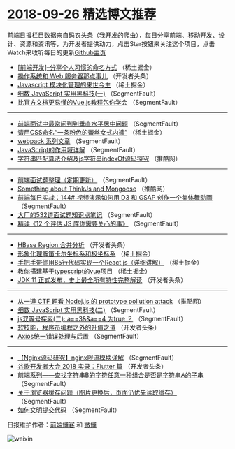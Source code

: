 # [2018-09-26 精选博文推荐](http://hao.caibaojian.com/date/2018/09/26)

[前端日报](http://caibaojian.com/c/news)栏目数据来自[码农头条](http://hao.caibaojian.com/)（我开发的爬虫），每日分享前端、移动开发、设计、资源和资讯等，为开发者提供动力，点击Star按钮来关注这个项目，点击Watch来收听每日的更新[Github主页](https://github.com/kujian/frontendDaily)
* [[前端开发]&#8211;分享个人习惯的命名方式](http://hao.caibaojian.com/87431.html) （稀土掘金）
* [操作系统和 Web 服务器那点事儿](http://hao.caibaojian.com/87380.html) （开发者头条）
* [Javascript 模块化管理的来世今生](http://hao.caibaojian.com/87355.html) （稀土掘金）
* [细数 JavaScript 实用黑科技(一)](http://hao.caibaojian.com/87334.html) （SegmentFault）
* [比官方文档更易懂的Vue.js教程包你学会](http://hao.caibaojian.com/87333.html) （SegmentFault）

***
* [前端面试中最常问到到垂直水平居中问题](http://hao.caibaojian.com/87445.html) （SegmentFault）
* [请用CSS命名“一条粉色的蕾丝女式内裤”](http://hao.caibaojian.com/87353.html) （稀土掘金）
* [webpack 系列文章](http://hao.caibaojian.com/87341.html) （SegmentFault）
* [JavaScript的作用域详解](http://hao.caibaojian.com/87335.html) （SegmentFault）
* [字符串匹配算法介绍及js字符串indexOf源码探究](http://hao.caibaojian.com/87416.html) （推酷网）

***
* [前端面试题整理（定期更新）](http://hao.caibaojian.com/87331.html) （SegmentFault）
* [Something about ThinkJs and Mongoose](http://hao.caibaojian.com/87418.html) （推酷网）
* [前端每日实战：144# 视频演示如何用 D3 和 GSAP 创作一个集体舞动画](http://hao.caibaojian.com/87446.html) （SegmentFault）
* [大厂的532道面试题知识点笔记](http://hao.caibaojian.com/87336.html) （SegmentFault）
* [精读《12 个评估 JS 库你需要关心的事》](http://hao.caibaojian.com/87339.html) （SegmentFault）

***
* [HBase Region 合并分析](http://hao.caibaojian.com/87396.html) （开发者头条）
* [形象化理解笛卡尔坐标系和极坐标系](http://hao.caibaojian.com/87361.html) （稀土掘金）
* [手把手带你用85行代码实现一个React.js（详细讲解）](http://hao.caibaojian.com/87354.html) （稀土掘金）
* [教你搭建基于typescript的vue项目](http://hao.caibaojian.com/87362.html) （稀土掘金）
* [JDK 11 正式发布，史上最全所有特性完整解读](http://hao.caibaojian.com/87387.html) （开发者头条）

***
* [从一道 CTF 题看 Nodej.js 的 prototype pollution attack](http://hao.caibaojian.com/87417.html) （推酷网）
* [细数 JavaScript 实用黑科技(二)](http://hao.caibaojian.com/87332.html) （SegmentFault）
* [js双等号探索(二): a==3&amp;&amp;a==4 为true ？](http://hao.caibaojian.com/87442.html) （SegmentFault）
* [软技能，程序员编程之外的升值之道](http://hao.caibaojian.com/87379.html) （开发者头条）
* [Axios统一错误处理与后置](http://hao.caibaojian.com/87443.html) （SegmentFault）

***
* [【Nginx源码研究】nginx限流模块详解](http://hao.caibaojian.com/87343.html) （SegmentFault）
* [谷歌开发者大会 2018 实录：Flutter 篇](http://hao.caibaojian.com/87390.html) （开发者头条）
* [前端系列——查找字符串B的字符任意一种组合是否是字符串A的子串](http://hao.caibaojian.com/87437.html) （SegmentFault）
* [关于浏览器缓存问题（图片更换后，页面仍优先读取缓存）](http://hao.caibaojian.com/87444.html) （SegmentFault）
* [如何文明提交代码](http://hao.caibaojian.com/87344.html) （SegmentFault）

日报维护作者：[前端博客](http://caibaojian.com/) 和 [微博](http://caibaojian.com/go/weibo)

![weixin](https://user-images.githubusercontent.com/3055447/38468989-651132ac-3b80-11e8-8e6b-15122322a9d7.png)